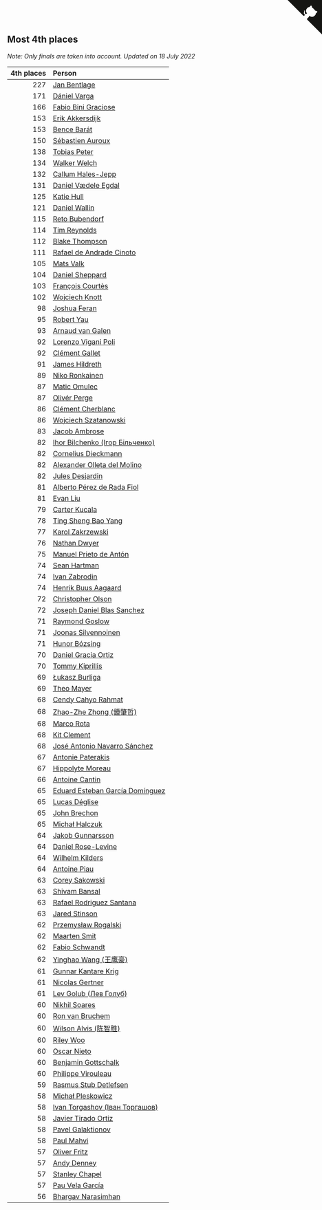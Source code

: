 ## Most 4th places

*Note: Only finals are taken into account.*
*Updated on 18 July 2022*

| 4th places | Person |
| ---: | :--- |
| 227 | [Jan Bentlage](https://www.worldcubeassociation.org/persons/2010BENT01) |
| 171 | [Dániel Varga](https://www.worldcubeassociation.org/persons/2008VARG01) |
| 166 | [Fabio Bini Graciose](https://www.worldcubeassociation.org/persons/2010GRAC02) |
| 153 | [Erik Akkersdijk](https://www.worldcubeassociation.org/persons/2005AKKE01) |
| 153 | [Bence Barát](https://www.worldcubeassociation.org/persons/2008BARA01) |
| 150 | [Sébastien Auroux](https://www.worldcubeassociation.org/persons/2008AURO01) |
| 138 | [Tobias Peter](https://www.worldcubeassociation.org/persons/2014PETE03) |
| 134 | [Walker Welch](https://www.worldcubeassociation.org/persons/2011WELC01) |
| 132 | [Callum Hales-Jepp](https://www.worldcubeassociation.org/persons/2012HALE01) |
| 131 | [Daniel Vædele Egdal](https://www.worldcubeassociation.org/persons/2013EGDA01) |
| 125 | [Katie Hull](https://www.worldcubeassociation.org/persons/2010HULL01) |
| 121 | [Daniel Wallin](https://www.worldcubeassociation.org/persons/2013WALL03) |
| 115 | [Reto Bubendorf](https://www.worldcubeassociation.org/persons/2012BUBE01) |
| 114 | [Tim Reynolds](https://www.worldcubeassociation.org/persons/2005REYN01) |
| 112 | [Blake Thompson](https://www.worldcubeassociation.org/persons/2010THOM03) |
| 111 | [Rafael de Andrade Cinoto](https://www.worldcubeassociation.org/persons/2007CINO01) |
| 105 | [Mats Valk](https://www.worldcubeassociation.org/persons/2007VALK01) |
| 104 | [Daniel Sheppard](https://www.worldcubeassociation.org/persons/2009SHEP01) |
| 103 | [François Courtès](https://www.worldcubeassociation.org/persons/2008COUR01) |
| 102 | [Wojciech Knott](https://www.worldcubeassociation.org/persons/2011KNOT01) |
| 98 | [Joshua Feran](https://www.worldcubeassociation.org/persons/2011FERA01) |
| 95 | [Robert Yau](https://www.worldcubeassociation.org/persons/2009YAUR01) |
| 93 | [Arnaud van Galen](https://www.worldcubeassociation.org/persons/2006GALE01) |
| 92 | [Lorenzo Vigani Poli](https://www.worldcubeassociation.org/persons/2007POLI01) |
| 92 | [Clément Gallet](https://www.worldcubeassociation.org/persons/2004GALL02) |
| 91 | [James Hildreth](https://www.worldcubeassociation.org/persons/2009HILD01) |
| 89 | [Niko Ronkainen](https://www.worldcubeassociation.org/persons/2010RONK01) |
| 87 | [Matic Omulec](https://www.worldcubeassociation.org/persons/2010OMUL02) |
| 87 | [Olivér Perge](https://www.worldcubeassociation.org/persons/2007PERG01) |
| 86 | [Clément Cherblanc](https://www.worldcubeassociation.org/persons/2014CHER05) |
| 86 | [Wojciech Szatanowski](https://www.worldcubeassociation.org/persons/2011SZAT01) |
| 83 | [Jacob Ambrose](https://www.worldcubeassociation.org/persons/2010AMBR01) |
| 82 | [Ihor Bilchenko (Ігор Більченко)](https://www.worldcubeassociation.org/persons/2011BILC01) |
| 82 | [Cornelius Dieckmann](https://www.worldcubeassociation.org/persons/2009DIEC01) |
| 82 | [Alexander Olleta del Molino](https://www.worldcubeassociation.org/persons/2008OLLE01) |
| 82 | [Jules Desjardin](https://www.worldcubeassociation.org/persons/2010DESJ01) |
| 81 | [Alberto Pérez de Rada Fiol](https://www.worldcubeassociation.org/persons/2011FIOL01) |
| 81 | [Evan Liu](https://www.worldcubeassociation.org/persons/2009LIUE01) |
| 79 | [Carter Kucala](https://www.worldcubeassociation.org/persons/2015KUCA01) |
| 78 | [Ting Sheng Bao Yang](https://www.worldcubeassociation.org/persons/2008BAOY01) |
| 77 | [Karol Zakrzewski](https://www.worldcubeassociation.org/persons/2014ZAKR01) |
| 76 | [Nathan Dwyer](https://www.worldcubeassociation.org/persons/2011DWYE02) |
| 75 | [Manuel Prieto de Antón](https://www.worldcubeassociation.org/persons/2015ANTO04) |
| 74 | [Sean Hartman](https://www.worldcubeassociation.org/persons/2016HART02) |
| 74 | [Ivan Zabrodin](https://www.worldcubeassociation.org/persons/2012ZABR01) |
| 74 | [Henrik Buus Aagaard](https://www.worldcubeassociation.org/persons/2006BUUS01) |
| 72 | [Christopher Olson](https://www.worldcubeassociation.org/persons/2009OLSO01) |
| 72 | [Joseph Daniel Blas Sanchez](https://www.worldcubeassociation.org/persons/2016SANC08) |
| 71 | [Raymond Goslow](https://www.worldcubeassociation.org/persons/2014GOSL01) |
| 71 | [Joonas Silvennoinen](https://www.worldcubeassociation.org/persons/2016SILV07) |
| 71 | [Hunor Bózsing](https://www.worldcubeassociation.org/persons/2009BOZS01) |
| 70 | [Daniel Gracia Ortiz](https://www.worldcubeassociation.org/persons/2009ORTI01) |
| 70 | [Tommy Kiprillis](https://www.worldcubeassociation.org/persons/2014KIPR01) |
| 69 | [Łukasz Burliga](https://www.worldcubeassociation.org/persons/2013BURL01) |
| 69 | [Theo Mayer](https://www.worldcubeassociation.org/persons/2012MAYE01) |
| 68 | [Cendy Cahyo Rahmat](https://www.worldcubeassociation.org/persons/2010RAHM02) |
| 68 | [Zhao-Zhe Zhong (鍾肇哲)](https://www.worldcubeassociation.org/persons/2012CHON03) |
| 68 | [Marco Rota](https://www.worldcubeassociation.org/persons/2009ROTA01) |
| 68 | [Kit Clement](https://www.worldcubeassociation.org/persons/2008CLEM01) |
| 68 | [José Antonio Navarro Sánchez](https://www.worldcubeassociation.org/persons/2015SANC18) |
| 67 | [Antonie Paterakis](https://www.worldcubeassociation.org/persons/2012PATE01) |
| 67 | [Hippolyte Moreau](https://www.worldcubeassociation.org/persons/2008MORE02) |
| 66 | [Antoine Cantin](https://www.worldcubeassociation.org/persons/2010CANT02) |
| 65 | [Eduard Esteban García Domínguez](https://www.worldcubeassociation.org/persons/2011EDUA01) |
| 65 | [Lucas Déglise](https://www.worldcubeassociation.org/persons/2015DEGL01) |
| 65 | [John Brechon](https://www.worldcubeassociation.org/persons/2010BREC01) |
| 65 | [Michał Halczuk](https://www.worldcubeassociation.org/persons/2006HALC01) |
| 64 | [Jakob Gunnarsson](https://www.worldcubeassociation.org/persons/2015GUNN01) |
| 64 | [Daniel Rose-Levine](https://www.worldcubeassociation.org/persons/2015ROSE01) |
| 64 | [Wilhelm Kilders](https://www.worldcubeassociation.org/persons/2010KILD02) |
| 64 | [Antoine Piau](https://www.worldcubeassociation.org/persons/2008PIAU01) |
| 63 | [Corey Sakowski](https://www.worldcubeassociation.org/persons/2011SAKO01) |
| 63 | [Shivam Bansal](https://www.worldcubeassociation.org/persons/2011BANS02) |
| 63 | [Rafael Rodriguez Santana](https://www.worldcubeassociation.org/persons/2012SANT12) |
| 63 | [Jared Stinson](https://www.worldcubeassociation.org/persons/2014STIN01) |
| 62 | [Przemysław Rogalski](https://www.worldcubeassociation.org/persons/2013ROGA02) |
| 62 | [Maarten Smit](https://www.worldcubeassociation.org/persons/2008SMIT04) |
| 62 | [Fabio Schwandt](https://www.worldcubeassociation.org/persons/2014SCHW02) |
| 62 | [Yinghao Wang (王鹰豪)](https://www.worldcubeassociation.org/persons/2010WANG07) |
| 61 | [Gunnar Kantare Krig](https://www.worldcubeassociation.org/persons/2004KRIG01) |
| 61 | [Nicolas Gertner](https://www.worldcubeassociation.org/persons/2013GERT01) |
| 61 | [Lev Golub (Лев Голуб)](https://www.worldcubeassociation.org/persons/2014HOLU01) |
| 60 | [Nikhil Soares](https://www.worldcubeassociation.org/persons/2015SOAR01) |
| 60 | [Ron van Bruchem](https://www.worldcubeassociation.org/persons/2003BRUC01) |
| 60 | [Wilson Alvis (陈智胜)](https://www.worldcubeassociation.org/persons/2011ALVI01) |
| 60 | [Riley Woo](https://www.worldcubeassociation.org/persons/2007WOOR01) |
| 60 | [Oscar Nieto](https://www.worldcubeassociation.org/persons/2014NIET03) |
| 60 | [Benjamin Gottschalk](https://www.worldcubeassociation.org/persons/2016GOTT01) |
| 60 | [Philippe Virouleau](https://www.worldcubeassociation.org/persons/2008VIRO01) |
| 59 | [Rasmus Stub Detlefsen](https://www.worldcubeassociation.org/persons/2014DETL01) |
| 58 | [Michał Pleskowicz](https://www.worldcubeassociation.org/persons/2009PLES01) |
| 58 | [Ivan Torgashov (Іван Торгашов)](https://www.worldcubeassociation.org/persons/2011TORG01) |
| 58 | [Javier Tirado Ortiz](https://www.worldcubeassociation.org/persons/2009TIRA01) |
| 58 | [Pavel Galaktionov](https://www.worldcubeassociation.org/persons/2013GALA04) |
| 58 | [Paul Mahvi](https://www.worldcubeassociation.org/persons/2012MAHV01) |
| 57 | [Oliver Fritz](https://www.worldcubeassociation.org/persons/2014FRIT02) |
| 57 | [Andy Denney](https://www.worldcubeassociation.org/persons/2013DENN01) |
| 57 | [Stanley Chapel](https://www.worldcubeassociation.org/persons/2016CHAP04) |
| 57 | [Pau Vela García](https://www.worldcubeassociation.org/persons/2009GARC04) |
| 56 | [Bhargav Narasimhan](https://www.worldcubeassociation.org/persons/2011NARA02) |


<a href="https://github.com/jonatanklosko/wca_statistics" class="github-corner" aria-label="View source on Github"><svg width="80" height="80" viewBox="0 0 250 250" style="fill:#151513; color:#fff; position: absolute; top: 0; border: 0; right: 0;" aria-hidden="true"><path d="M0,0 L115,115 L130,115 L142,142 L250,250 L250,0 Z"></path><path d="M128.3,109.0 C113.8,99.7 119.0,89.6 119.0,89.6 C122.0,82.7 120.5,78.6 120.5,78.6 C119.2,72.0 123.4,76.3 123.4,76.3 C127.3,80.9 125.5,87.3 125.5,87.3 C122.9,97.6 130.6,101.9 134.4,103.2" fill="currentColor" style="transform-origin: 130px 106px;" class="octo-arm"></path><path d="M115.0,115.0 C114.9,115.1 118.7,116.5 119.8,115.4 L133.7,101.6 C136.9,99.2 139.9,98.4 142.2,98.6 C133.8,88.0 127.5,74.4 143.8,58.0 C148.5,53.4 154.0,51.2 159.7,51.0 C160.3,49.4 163.2,43.6 171.4,40.1 C171.4,40.1 176.1,42.5 178.8,56.2 C183.1,58.6 187.2,61.8 190.9,65.4 C194.5,69.0 197.7,73.2 200.1,77.6 C213.8,80.2 216.3,84.9 216.3,84.9 C212.7,93.1 206.9,96.0 205.4,96.6 C205.1,102.4 203.0,107.8 198.3,112.5 C181.9,128.9 168.3,122.5 157.7,114.1 C157.9,116.9 156.7,120.9 152.7,124.9 L141.0,136.5 C139.8,137.7 141.6,141.9 141.8,141.8 Z" fill="currentColor" class="octo-body"></path></svg></a><style>.github-corner:hover .octo-arm{animation:octocat-wave 560ms ease-in-out}@keyframes octocat-wave{0%,100%{transform:rotate(0)}20%,60%{transform:rotate(-25deg)}40%,80%{transform:rotate(10deg)}}@media (max-width:500px){.github-corner:hover .octo-arm{animation:none}.github-corner .octo-arm{animation:octocat-wave 560ms ease-in-out}}</style>
